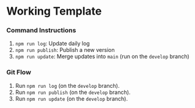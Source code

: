 # Working Template

### Command Instructions

1. `npm run log`: Update daily log
2. `npm run publish`: Publish a new version
3. `npm run update`: Merge updates into `main` (run on the `develop` branch)

### Git Flow

1. Run `npm run log` (on the `develop` branch).
1. Run `npm run publish` (on the `develop` branch).
1. Run `npm run update` (on the `develop` branch).
